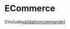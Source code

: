 # ECommerce

[!include[validationcommande](ecommerce.validationcommande.autogen.md)]













































































